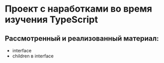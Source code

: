 # Проект с наработками во время изучения TypeScript

## Рассмотренный и реализованный материал:
- interface
- children в interface